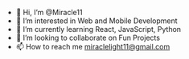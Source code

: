 - 👋 Hi, I’m @Miracle11
- 👀 I’m interested in Web and Mobile Development
- 🌱 I’m currently learning React, JavaScript, Python
- 💞️ I’m looking to collaborate on Fun Projects
- 📫 How to reach me miraclelight11@gmail.com

<!---
Miracle11/Miracle11 is a ✨ special ✨ repository because its `README.md` (this file) appears on your GitHub profile.
You can click the Preview link to take a look at your changes.
--->
